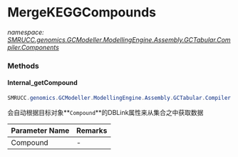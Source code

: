 ﻿# MergeKEGGCompounds
_namespace: [SMRUCC.genomics.GCModeller.ModellingEngine.Assembly.GCTabular.Compiler.Components](./index.md)_





### Methods

#### Internal_getCompound
```csharp
SMRUCC.genomics.GCModeller.ModellingEngine.Assembly.GCTabular.Compiler.Components.MergeKEGGCompounds.Internal_getCompound(SMRUCC.genomics.Assembly.KEGG.DBGET.bGetObject.Compound)
```
会自动根据目标对象**`Compound`**的DBLink属性来从集合之中获取数据

|Parameter Name|Remarks|
|--------------|-------|
|Compound|-|




